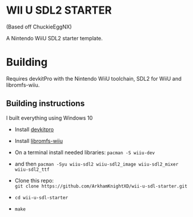 # WII U SDL2 STARTER

(Based off ChuckieEggNX)

A Nintendo WiiU SDL2 starter template.

# Building

Requires devkitPro with the Nintendo WiiU toolchain, SDL2 for WiiU and libromfs-wiiu.

## Building instructions

I built everything using Windows 10

* Install [devkitpro](https://devkitpro.org/wiki/Getting_Started#Unix-like_platforms)
* Install [libromfs-wiiu](https://github.com/yawut/libromfs-wiiu)
* On a terminal install needed libraries:
  `pacman -S wiiu-dev`
*  and then
  `pacman -Syu wiiu-sdl2 wiiu-sdl2_image wiiu-sdl2_mixer wiiu-sdl2_ttf`
  
* Clone this repo:  
  `git clone https://github.com/ArkhamKnightXD/wii-u-sdl-starter.git`

* `cd wii-u-sdl-starter`
* `make`